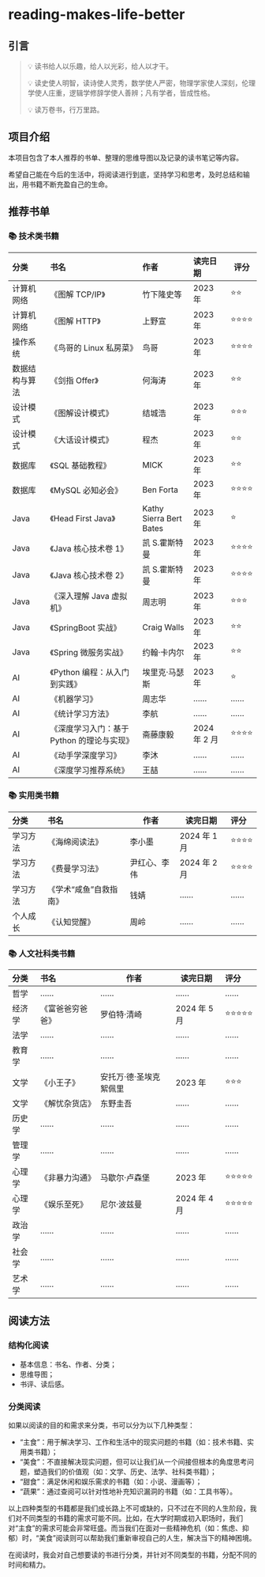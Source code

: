 # reading-makes-life-better
## 引言 

> 💡 读书给人以乐趣，给人以光彩，给人以才干。
>
> 💡 读史使人明智，读诗使人灵秀，数学使人严密，物理学家使人深刻，伦理学使人庄重，逻辑学修辞学使人善辨；凡有学者，皆成性格。
>
> 💡 读万卷书，行万里路。
>

## 项目介绍

本项目包含了本人推荐的书单、整理的思维导图以及记录的读书笔记等内容。

希望自己能在今后的生活中，将阅读进行到底，坚持学习和思考，及时总结和输出，用书籍不断充盈自己的生命。

## 推荐书单

### 📚 技术类书籍

| 分类           | 书名                                       | 作者                    | 读完日期     | 评分 |
| :------------- | :----------------------------------------- | :---------------------- | :----------- | ---- |
| 计算机网络     | 《图解 TCP/IP》                            | 竹下隆史等              | 2023 年      | ⭐⭐   |
| 计算机网络     | 《图解 HTTP》                              | 上野宣                  | 2023 年      | ⭐⭐⭐⭐ |
| 操作系统       | 《鸟哥的 Linux 私房菜》                    | 鸟哥                    | 2023 年      | ⭐⭐⭐⭐ |
| 数据结构与算法 | 《剑指 Offer》                             | 何海涛                  | 2023 年      | ⭐⭐   |
| 设计模式       | 《图解设计模式》                           | 结城浩                  | 2023 年      | ⭐⭐⭐  |
| 设计模式       | 《大话设计模式》                           | 程杰                    | 2023 年      | ⭐⭐   |
| 数据库         | 《SQL 基础教程》                           | MICK                    | 2023 年      | ⭐⭐   |
| 数据库         | 《MySQL 必知必会》                         | Ben Forta               | 2023 年      | ⭐⭐⭐⭐ |
| Java           | 《Head First Java》                        | Kathy Sierra Bert Bates | 2023 年      | ⭐    |
| Java           | 《Java 核心技术卷 1》                      | 凯 S.霍斯特曼           | 2023 年      | ⭐⭐⭐⭐ |
| Java           | 《Java 核心技术卷 2》                      | 凯 S.霍斯特曼           | 2023 年      | ⭐⭐⭐⭐ |
| Java           | 《深入理解 Java 虚拟机》                   | 周志明                  | 2023 年      | ⭐⭐⭐  |
| Java           | 《SpringBoot 实战》                        | Craig Walls             | 2023 年      | ⭐⭐   |
| Java           | 《Spring 微服务实战》                      | 约翰·卡内尔             | 2023 年      | ⭐⭐   |
| AI             | 《Python 编程：从入门到实践》              | 埃里克·马瑟斯           | 2023 年      | ⭐    |
| AI             | 《机器学习》                               | 周志华                  | ……           | ……   |
| AI             | 《统计学习方法》                           | 李航                    | ……           | ……   |
| AI             | 《深度学习入门：基于 Python 的理论与实现》 | 斋藤康毅                | 2024 年 2 月 | ⭐⭐⭐⭐ |
| AI             | 《动手学深度学习》                         | 李沐                    | ……           | ……   |
| AI             | 《深度学习推荐系统》                       | 王喆                    | ……           | ……   |

### 📚 实用类书籍

| 分类     | 书名                   | 作者         | 读完日期     | 评分 |
| :------- | :--------------------- | ------------ | ------------ | :--- |
| 学习方法 | 《海绵阅读法》         | 李小墨       | 2024 年 1 月 | ⭐⭐⭐⭐ |
| 学习方法 | 《费曼学习法》         | 尹红心、李伟 | 2024 年 2 月 | ⭐⭐⭐⭐ |
| 学习方法 | 《学术“咸鱼”自救指南》 | 钱婧         | ……           | ……   |
| 个人成长 | 《认知觉醒》           | 周岭         | ……           | ……   |

### 📚 人文社科类书籍

| 分类   | 书名             | 作者                   | 读完日期     | 评分  |
| :----- | :--------------- | ---------------------- | ------------ | :---- |
| 哲学   | ……               | ……                     | ……           | ……    |
| 经济学 | 《富爸爸穷爸爸》 | 罗伯特·清崎            | 2024 年 5 月 | ⭐⭐⭐⭐⭐ |
| 法学   | ……               | ……                     | ……           | ……    |
| 教育学 | ……               | ……                     | ……           | ……    |
| 文学   | 《小王子》       | 安托万·德·圣埃克絮佩里 | 2023 年      | ⭐⭐⭐   |
| 文学   | 《解忧杂货店》   | 东野圭吾               | ……           | ……    |
| 历史学 | ……               | ……                     | ……           | ……    |
| 管理学 | ……               | ……                     | ……           | ……    |
| 心理学 | 《非暴力沟通》   | 马歇尔·卢森堡          | 2023 年      | ⭐⭐⭐⭐⭐ |
| 心理学 | 《娱乐至死》     | 尼尔·波兹曼            | 2024 年 4 月 | ⭐⭐⭐⭐⭐ |
| 政治学 | ……               | ……                     | ……           | ……    |
| 社会学 | ……               | ……                     | ……           | ……    |
| 艺术学 | ……               | ……                     | ……           | ……    |

## 阅读方法

### 结构化阅读

- 基本信息：书名、作者、分类；
- 思维导图；
- 书评、读后感。

### 分类阅读

如果以阅读的目的和需求来分类，书可以分为以下几种类型：

- “主食”：用于解决学习、工作和生活中的现实问题的书籍（如：技术书籍、实用类书籍）；
- “美食”：不直接解决现实问题，但可以让我们从一个间接但根本的角度思考问题，塑造我们的价值观（如：文学、历史、法学、社科类书籍）；
- “甜食”：满足休闲和娱乐需求的书籍（如：小说、漫画等）；
- “蔬果”：通过查阅可以针对性地补充知识漏洞的书籍（如：工具书等）。

以上四种类型的书籍都是我们成长路上不可或缺的，只不过在不同的人生阶段，我们对不同类型的书籍的需求可能不同。比如，在大学时期或初入职场时，我们对“主食”的需求可能会非常旺盛。而当我们在面对一些精神危机（如：焦虑、抑郁）时，“美食”阅读则可以帮助我们重新审视自己的人生，解决当下的精神困境。

在阅读时，我会对自己想要读的书进行分类，并针对不同类型的书籍，分配不同的时间和精力。
